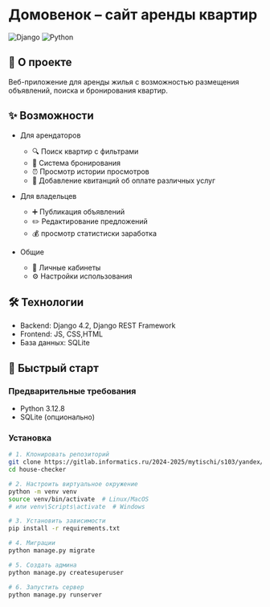 # Домовенок – сайт аренды квартир

![Django](https://img.shields.io/badge/Django-4.2-green)
![Python](https://img.shields.io/badge/Python-3.10-blue)

## 📌 О проекте
Веб-приложение для аренды жилья с возможностью размещения объявлений, поиска и бронирования квартир.

## ✨ Возможности
- Для арендаторов
  - 🔍 Поиск квартир с фильтрами
  - 📅 Система бронирования
  - ⏰ Просмотр истории просмотров
  - 📝 Добавление квитанций об оплате различных услуг

- Для владельцев
  - ➕ Публикация объявлений
  - ✏️ Редактирование предложений
  - 💰 просмотр статистиски заработка

- Общие
  - 👤 Личные кабинеты
  - ⚙️ Настройки использования

## 🛠️ Технологии
- Backend: Django 4.2, Django REST Framework
- Frontend: JS, CSS,HTML
- База данных: SQLite

## 🚀 Быстрый старт

### Предварительные требования
- Python 3.12.8
- SQLite (опционально)

### Установка
```bash
# 1. Клонировать репозиторий
git clone https://gitlab.informatics.ru/2024-2025/mytischi/s103/yandex/house-checker.git
cd house-checker

# 2. Настроить виртуальное окружение
python -m venv venv
source venv/bin/activate  # Linux/MacOS
# или venv\Scripts\activate  # Windows

# 3. Установить зависимости
pip install -r requirements.txt

# 4. Миграции
python manage.py migrate

# 5. Создать админа
python manage.py createsuperuser

# 6. Запустить сервер
python manage.py runserver